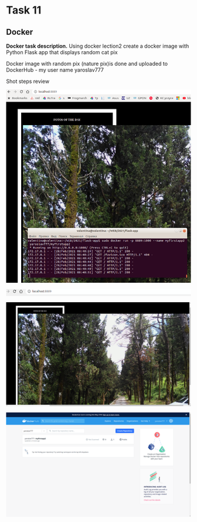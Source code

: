 # Task 11

## Docker

__Docker task description.__ Using docker lection2 create a docker image with Python Flask app that displays random cat pix

Docker image with random pix (nature pix)is done and uploaded to DockerHub - my user name yaroslav777

Shot steps review

![Screen 1](./images/11_2_1.png)

![Screen 1](./images/11_2_2.png)

![Screen 1](./images/11_1.png)

![Screen 1](./images/11_3.png)
